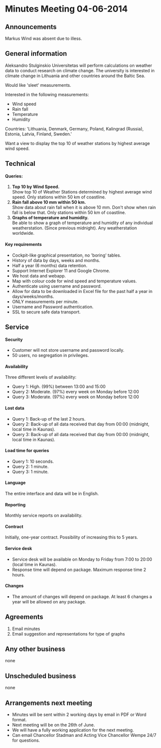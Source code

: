 # Minutes Meeting 04-06-2014

## Announcements
Markus Wind was absent due to illess.

## General information
Aleksandro Stulginskio Universitetas will perform calculations on weather data to conduct research on climate change. The university is interested in climate change in Lithuania and other countries around the Baltic Sea.

Would like 'sleet' measurements.

Interested in the following measurements:
- Wind speed
- Rain fall
- Temperature
- Humidity

Countries: 'Lithuania, Denmark, Germany, Poland, Kalingrad (Russia), Estonia, Latvia, Finland, Sweden.'

Want a view to display the top 10 of weather stations by highest average wind speed.

## Technical

#### Queries:
1. __Top 10 by Wind Speed.__  
Show top 10 of Weather Stations determined by highest average wind speed. Only stations within 50 km of coastline.
2. __Rain fall above 10 mm within 50 km.__  
Show data about rain fall when it is above 10 mm. Don't show when rain fall is below that. Only stations within 50 km of coastline.
3. __Graphs of temperature and humidity.__  
Be able to show a graph of temperature and humidity of any individual weatherstation. (Since previous midnight). Any weatherstation worldwide.

#### Key requirements
- Cockpit-like graphical presentation, no 'boring' tables.
- History of data by days, weeks and months. 
- Half a year (6 months) data retention.
- Support Internet Explorer 11 and Google Chrome.
- We host data and webapp.
- Map with colour code for wind speed and temperature values.
- Authenticate using username and password.
- Allow for data to be downloaded in Excel file for the past half a year in days/weeks/months.
- ONLY measurements per minute.
- Username and Password authentication.
- SSL to secure safe data transport.

## Service

#### Security
- Customer will not store username and password locally.
- 50 users, no segregation in privileges.

#### Availability
Three different levels of availability:

- Query 1: High. (99%) between 13:00 and 15:00
- Query 2: Moderate. (97%) every week on Monday before 12:00
- Query 3: Moderate. (97%) every week on Monday before 12:00

#### Lost data
- Query 1: Back-up of the last 2 hours.
- Query 2: Back-up of all data received that day from 00:00 (midnight, local time in Kaunas).
- Query 3: Back-up of all data received that day from 00:00 (midnight, local time in Kaunas).

#### Load time for queries
- Query 1: 10 seconds.
- Query 2: 1 minute.
- Query 3: 1 minute.

#### Language
The entire interface and data will be in English.

#### Reporting
Monthly service reports on availability.

#### Contract
Initially, one-year contract. Possibility of increasing this to 5 years.

#### Service desk
- Service desk will be available on Monday to Friday from 7:00 to 20:00 (local time in Kaunas).
- Response time will depend on package. Maximum response time 2 hours.

#### Changes
- The amount of changes will depend on package. At least 6 changes a year will be allowed on any package.

## Agreements

1. Email minutes
2. Email suggestion and representations for type of graphs

## Any other business
none

## Unscheduled business
none

## Arrangements next meeting
- Minutes will be sent within 2 working days by email in PDF or Word format.
- Next meeting will be on the 26th of June.
- We will have a fully working application for the next meeting.
- Can email Chancellor Stadman and Acting Vice Chancellor Wempe 24/7 for questions.
